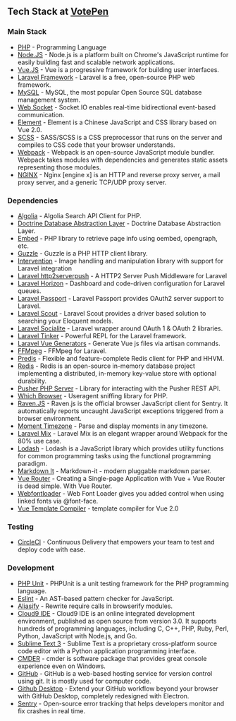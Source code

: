## Tech Stack at [**VotePen**](https://votepen.com)

### Main Stack

- [PHP](https://php.net) - Programming Language
- [Node.JS]() - Node.js is a platform built on Chrome's JavaScript runtime for easily building fast and scalable network applications.
- [Vue.JS]() - Vue is a progressive framework for building user interfaces.
- [Laravel Framework](https://laravel.com) - Laravel is a free, open-source PHP web framework.
- [MySQL]() - MySQL, the most popular Open Source SQL database management system.
- [Web Socket]() - Socket.IO enables real-time bidirectional event-based communication.
- [Element]() - Element is a Chinese JavaScript and CSS library based on Vue 2.0.
- [SCSS](https://sass-lang.com) - SASS/SCSS is a CSS preprocessor that runs on the server and compiles to CSS code that your browser understands.
- [Webpack](https://webpack.js.org) - Webpack is an open-source JavaScript module bundler. Webpack takes modules with dependencies and generates static assets representing those modules.
- [NGINX]() - Nginx [engine x] is an HTTP and reverse proxy server, a mail proxy server, and a generic TCP/UDP proxy server.

### Dependencies

- [Algolia](https://algolia.com) - Algolia Search API Client for PHP.
- [Doctrine Database Abstraction Layer](https://github.com/doctrine/dbal) - Doctrine Database Abstraction Layer.
- [Embed](https://github.com/oscarotero/Embed) - PHP library to retrieve page info using oembed, opengraph, etc.
- [Guzzle](https://packagist.org/packages/guzzle/guzzle) - Guzzle is a PHP HTTP client library.
- [Intervention](https://packagist.org/packages/intervention/image) - Image handling and manipulation library with support for Laravel integration
- [Laravel http2serverpush](https://packagist.org/packages/jacobbennett/laravel-http2serverpush) - A HTTP2 Server Push Middleware for Laravel
- [Laravel Horizon](https://horizon.laravel.com) - Dashboard and code-driven configuration for Laravel queues.
- [Laravel Passport](https://laravel.com/docs/passport) - Laravel Passport provides OAuth2 server support to Laravel.
- [Laravel Scout](https://laravel.com/docs/scout) - Laravel Scout provides a driver based solution to searching your Eloquent models.
- [Laravel Socialite](https://laravel.com/docs/socialite) - Laravel wrapper around OAuth 1 & OAuth 2 libraries.
- [Laravel Tinker](https://github.com/laravel/tinker) - Powerful REPL for the Laravel framework.
- [Laravel Vue Generators](https://packagist.org/packages/zachleigh/laravel-vue-generators) - Generate Vue js files via artisan commands.
- [FFMpeg](https://packagist.org/packages/pbmedia/laravel-ffmpeg) - FFMpeg for Laravel.
- [Predis](https://packagist.org/packages/predis/predis) - Flexible and feature-complete Redis client for PHP and HHVM.
- [Redis](https://redis.io) - Redis is an open-source in-memory database project implementing a distributed, in-memory key-value store with optional durability.
- [Pusher PHP Server](https://packagist.org/packages/pusher/pusher-php-server) - Library for interacting with the Pusher REST API.
- [Which Browser](https://packagist.org/packages/whichbrowser/parser) - Useragent sniffing library for PHP.
- [Raven.JS](https://docs.sentry.io/clients/javascript) - Raven.js is the official browser JavaScript client for Sentry. It automatically reports uncaught JavaScript exceptions triggered from a browser environment.
- [Moment Timezone](https://www.npmjs.com/package/moment-timezone) - Parse and display moments in any timezone.
- [Laravel Mix](https://www.npmjs.com/package/laravel-mix) - Laravel Mix is an elegant wrapper around Webpack for the 80% use case.
- [Lodash](https://lodash.com) - Lodash is a JavaScript library which provides utility functions for common programming tasks using the functional programming paradigm.
- [Markdown It](https://www.npmjs.com/package/markdown-it) - Markdown-it - modern pluggable markdown parser.
- [Vue Router](https://router.vuejs.org/en/) - Creating a Single-page Application with Vue + Vue Router is dead simple. With Vue Router.
- [Webfontloader](https://www.npmjs.com/package/webfontloader) - Web Font Loader gives you added control when using linked fonts via @font-face.
- [Vue Template Compiler](https://www.npmjs.com/package/vue-template-compiler) - template compiler for Vue 2.0

### Testing

- [CircleCI](https://circleci.com) - Continuous Delivery that empowers your team to test and deploy code with ease.

### Development

- [PHP Unit](https://phpunit.de) - PHPUnit is a unit testing framework for the PHP programming language.
- [Eslint](https://www.npmjs.com/package/eslint) - An AST-based pattern checker for JavaScript.
- [Aliasify](https://www.npmjs.com/package/aliasify) - Rewrite require calls in browserify modules.
- [Cloud9 IDE](https://aws.amazon.com/cloud9/) - Cloud9 IDE is an online integrated development environment, published as open source from version 3.0. It supports hundreds of programming languages, including C, C++, PHP, Ruby, Perl, Python, JavaScript with Node.js, and Go.
- [Sublime Text 3](https://www.sublimetext.com) - Sublime Text is a proprietary cross-platform source code editor with a Python application programming interface.
- [CMDER](https://cmder.net) - cmder is software package that provides great console experience even on Windows.
- [GitHub](https://github.com) - GitHub is a web-based hosting service for version control using git. It is mostly used for computer code.
- [Github Desktop](https://desktop.github.com) - Extend your GitHub workflow beyond your browser with GitHub Desktop, completely redesigned with Electron.
- [Sentry](https://sentry.io) - Open-source error tracking that helps developers monitor and fix crashes in real time.